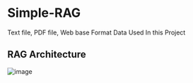 # Simple-RAG
Text file, PDF file, Web base Format Data Used In this Project
## RAG Architecture
![image](https://github.com/user-attachments/assets/ece7db3b-aabd-457f-986c-c92b33f9f00f)
